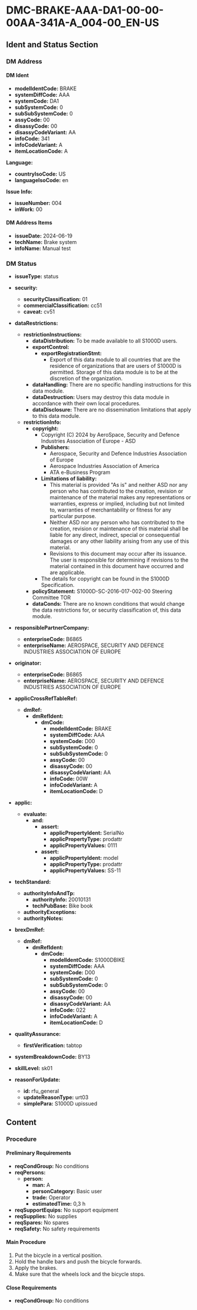 # DMC-BRAKE-AAA-DA1-00-00-00AA-341A-A_004-00_EN-US

## Ident and Status Section

### DM Address

#### DM Ident

*   **modelIdentCode:** BRAKE
*   **systemDiffCode:** AAA
*   **systemCode:** DA1
*   **subSystemCode:** 0
*   **subSubSystemCode:** 0
*   **assyCode:** 00
*   **disassyCode:** 00
*   **disassyCodeVariant:** AA
*   **infoCode:** 341
*   **infoCodeVariant:** A
*   **itemLocationCode:** A

**Language:**

*   **countryIsoCode:** US
*   **languageIsoCode:** en

**Issue Info:**

*   **issueNumber:** 004
*   **inWork:** 00

#### DM Address Items

*   **issueDate:** 2024-06-19
*   **techName:** Brake system
*   **infoName:** Manual test

### DM Status

*   **issueType:** status
*   **security:**
    *   **securityClassification:** 01
    *   **commercialClassification:** cc51
    *   **caveat:** cv51

*   **dataRestrictions:**
    *   **restrictionInstructions:**
        *   **dataDistribution:** To be made available to all S1000D users.
        *   **exportControl:**
            *   **exportRegistrationStmt:**
                *   Export of this data module to all countries that are the residence of organizations that are users of S1000D is permitted. Storage of this data module is to be at the discretion of the organization.
        *   **dataHandling:** There are no specific handling instructions for this data module.
        *   **dataDestruction:** Users may destroy this data module in accordance with their own local procedures.
        *   **dataDisclosure:** There are no dissemination limitations that apply to this data module.
    *   **restrictionInfo:**
        *   **copyright:**
            *   Copyright (C) 2024 by AeroSpace, Security and Defence Industries Association of Europe - ASD
            *   **Publishers:**
                *   Aerospace, Security and Defence Industries Association of Europe
                *   Aerospace Industries Association of America
                *   ATA e-Business Program
            *   **Limitations of liability:**
                *   This material is provided "As is" and neither ASD nor any person who has contributed to the creation, revision or maintenance of the material makes any representations or warranties, express or implied, including but not limited to, warranties of merchantability or fitness for any particular purpose.
                *   Neither ASD nor any person who has contributed to the creation, revision or maintenance of this material shall be liable for any direct, indirect, special or consequential damages or any other liability arising from any use of this material.
                *   Revisions to this document may occur after its issuance. The user is responsible for determining if revisions to the material contained in this document have occurred and are applicable.
            *   The details for copyright can be found in the S1000D Specification.
        *   **policyStatement:** S1000D-SC-2016-017-002-00 Steering Committee TOR
        *   **dataConds:** There are no known conditions that would change the data restrictions for, or security classification of, this data module.

*   **responsiblePartnerCompany:**
    *   **enterpriseCode:** B6865
    *   **enterpriseName:** AEROSPACE, SECURITY AND DEFENCE INDUSTRIES ASSOCIATION OF EUROPE

*   **originator:**
    *   **enterpriseCode:** B6865
    *   **enterpriseName:** AEROSPACE, SECURITY AND DEFENCE INDUSTRIES ASSOCIATION OF EUROPE

*   **applicCrossRefTableRef:**
    *   **dmRef:**
        *   **dmRefIdent:**
            *   **dmCode:**
                *   **modelIdentCode:** BRAKE
                *   **systemDiffCode:** AAA
                *   **systemCode:** D00
                *   **subSystemCode:** 0
                *   **subSubSystemCode:** 0
                *   **assyCode:** 00
                *   **disassyCode:** 00
                *   **disassyCodeVariant:** AA
                *   **infoCode:** 00W
                *   **infoCodeVariant:** A
                *   **itemLocationCode:** D

*   **applic:**
    *   **evaluate:**
        *   **and:**
            *   **assert:**
                *   **applicPropertyIdent:** SerialNo
                *   **applicPropertyType:** prodattr
                *   **applicPropertyValues:** 0111
            *   **assert:**
                *   **applicPropertyIdent:** model
                *   **applicPropertyType:** prodattr
                *   **applicPropertyValues:** SS-11

*   **techStandard:**
    *   **authorityInfoAndTp:**
        *   **authorityInfo:** 20010131
        *   **techPubBase:** Bike book
    *   **authorityExceptions:**
    *   **authorityNotes:**

*   **brexDmRef:**
    *   **dmRef:**
        *   **dmRefIdent:**
            *   **dmCode:**
                *   **modelIdentCode:** S1000DBIKE
                *   **systemDiffCode:** AAA
                *   **systemCode:** D00
                *   **subSystemCode:** 0
                *   **subSubSystemCode:** 0
                *   **assyCode:** 00
                *   **disassyCode:** 00
                *   **disassyCodeVariant:** AA
                *   **infoCode:** 022
                *   **infoCodeVariant:** A
                *   **itemLocationCode:** D

*   **qualityAssurance:**
    *   **firstVerification:** tabtop

*   **systemBreakdownCode:** BY13

*   **skillLevel:** sk01

*   **reasonForUpdate:**
    *   **id:** rfu_general
    *   **updateReasonType:** urt03
    *   **simplePara:** S1000D upissued

## Content

### Procedure

#### Preliminary Requirements

*   **reqCondGroup:** No conditions
*   **reqPersons:**
    *   **person:**
        *   **man:** A
        *   **personCategory:** Basic user
        *   **trade:** Operator
        *   **estimatedTime:** 0,3 h
*   **reqSupportEquips:** No support equipment
*   **reqSupplies:** No supplies
*   **reqSpares:** No spares
*   **reqSafety:** No safety requirements

#### Main Procedure

1.  Put the bicycle in a vertical position.
2.  Hold the handle bars and push the bicycle forwards.
3.  Apply the brakes.
4.  Make sure that the wheels lock and the bicycle stops.

#### Close Requirements

*   **reqCondGroup:** No conditions